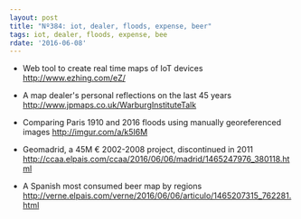 ```yaml
---
layout: post
title: "Nº384: iot, dealer, floods, expense, beer"
tags: iot, dealer, floods, expense, bee
rdate: '2016-06-08'
---
```


* Web tool to create real time maps of IoT devices
  http://www.ezhing.com/eZ/

* A map dealer's personal reflections on the last 45 years
  http://www.jpmaps.co.uk/WarburgInstituteTalk

* Comparing Paris 1910 and 2016 floods using manually georeferenced images
  http://imgur.com/a/k5I6M

* Geomadrid, a 45M € 2002-2008 project, discontinued in 2011
  http://ccaa.elpais.com/ccaa/2016/06/06/madrid/1465247976_380118.html

* A Spanish most consumed beer map by regions
  http://verne.elpais.com/verne/2016/06/06/articulo/1465207315_762281.html

